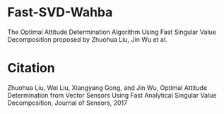 # Fast-SVD-Wahba
The Optimal Attitude Determination Algorithm Using Fast Singular Value Decomposition proposed by Zhuohua Liu, Jin Wu et al. 

# Citation
Zhuohua Liu, Wei Liu, Xiangyang Gong, and Jin Wu, Optimal Attitude Determination from Vector Sensors Using Fast Analytical Singular Value Decomposition, Journal of Sensors, 2017
